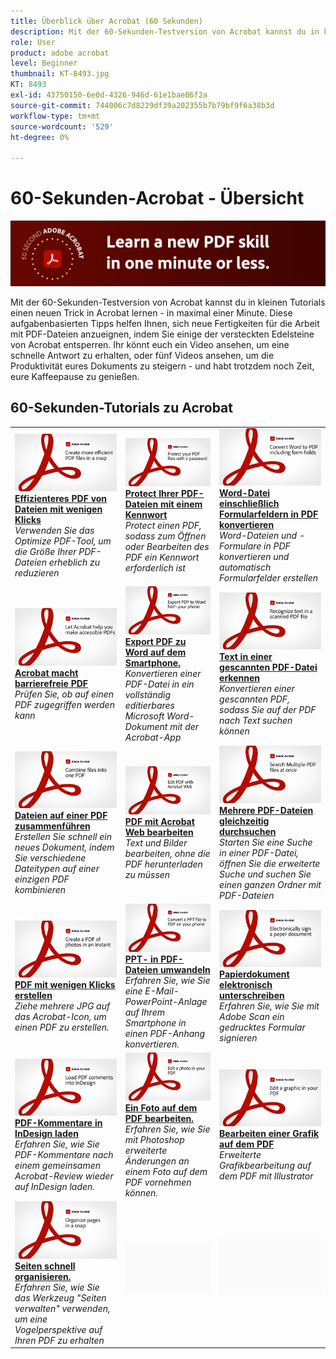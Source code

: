 ```yaml
---
title: Überblick über Acrobat (60 Sekunden)
description: Mit der 60-Sekunden-Testversion von Acrobat kannst du in kleinen Tutorials einen neuen Trick in Acrobat erlernen.
role: User
product: adobe acrobat
level: Beginner
thumbnail: KT-8493.jpg
KT: 8493
exl-id: 43750150-6e0d-4326-946d-61e1bae86f2a
source-git-commit: 744006c7d8229df39a202355b7b79bf9f6a38b3d
workflow-type: tm+mt
source-wordcount: '529'
ht-degree: 0%

---
```


# 60-Sekunden-Acrobat - Übersicht

![60-Sekunden-Acrobat-Bild](../assets/Hero-60sec.png)

Mit der 60-Sekunden-Testversion von Acrobat kannst du in kleinen Tutorials einen neuen Trick in Acrobat lernen - in maximal einer Minute. Diese aufgabenbasierten Tipps helfen Ihnen, sich neue Fertigkeiten für die Arbeit mit PDF-Dateien anzueignen, indem Sie einige der versteckten Edelsteine von Acrobat entsperren. Ihr könnt euch ein Video ansehen, um eine schnelle Antwort zu erhalten, oder fünf Videos ansehen, um die Produktivität eures Dokuments zu steigern - und habt trotzdem noch Zeit, eure Kaffeepause zu genießen.

## 60-Sekunden-Tutorials zu Acrobat

<table style="table-layout:fixed">
<tr>
  <td>
    <a href="optimize.md">
      <img alt="Effizienteres PDF von Dateien mit wenigen Klicks" src="../assets/60sec_Optimize_1280.jpg" />
    </a>
    <div>
    <a href="optimize.md"><strong>Effizienteres PDF von Dateien mit wenigen Klicks</strong></a>
    </div>
    <em>Verwenden Sie das Optimize PDF-Tool, um die Größe Ihrer PDF-Dateien erheblich zu reduzieren</em>
    <br>
  </td>
  <td>
    <a href="protect.md">
      <img alt="Protect Ihrer PDF-Dateien mit einem Kennwort" src="../assets/60sec_Protect_1280.jpg" />
    </a>
    <div>
    <a href="protect.md"><strong>Protect Ihrer PDF-Dateien mit einem Kennwort</strong></a>
    </div>
    <em>Protect einen PDF, sodass zum Öffnen oder Bearbeiten des PDF ein Kennwort erforderlich ist</em>
    <br>
  </td>
  <td>
    <a href="wordform.md">
      <img alt="Word-Datei einschließlich Formularfeldern in PDF konvertieren" src="../assets/60sec_Wordform_1280.jpg" />
    </a>
    <div>
     <a href="wordform.md"><strong>Word-Datei einschließlich Formularfeldern in PDF konvertieren</strong></a>
    </div>
    <em>Word-Dateien und -Formulare in PDF konvertieren und automatisch Formularfelder erstellen</em>
    <br>
  </td>
</tr>
<tr>
  <td>
    <a href="accessible.md">
      <img alt="Acrobat macht barrierefreie PDF" src="../assets/60sec_Accessible_1280.jpg" />
    </a>
    <div>
    <a href="accessible.md"><strong>Acrobat macht barrierefreie PDF</strong></a>
    </div>
    <em>Prüfen Sie, ob auf einen PDF zugegriffen werden kann</em>
    <br>
  </td>
  <td>
    <a href="exportwordphone.md">
      <img alt="Export PDF zu Word auf dem Smartphone." src="../assets/60sec_Exportphone_1280.jpg" />
    </a>
    <div>
    <a href="exportwordphone.md"><strong>Export PDF zu Word auf dem Smartphone.</strong></a>
    </div>
    <em>Konvertieren einer PDF-Datei in ein vollständig editierbares Microsoft Word-Dokument mit der Acrobat-App</em>
    <br>
  </td>
  <td>
    <a href="textrecognition.md">
      <img alt="Text in einer gescannten PDF-Datei erkennen" src="../assets/60sec_Textrecognition_1280.jpg" />
    </a>
    <div>
     <a href="textrecognition.md"><strong>Text in einer gescannten PDF-Datei erkennen</strong></a>
    </div>
    <em>Konvertieren einer gescannten PDF, sodass Sie auf der PDF nach Text suchen können</em>
    <br>
  </td>
</tr>
<tr>
  <td>
    <a href="combine-to-one-pdf.md">
      <img alt="Dateien auf einer PDF zusammenführen" src="../assets/60sec_Combine_1280.jpg" />
    </a>
    <div>
    <a href="combine-to-one-pdf.md"><strong>Dateien auf einer PDF zusammenführen</strong></a>
    </div>
    <em>Erstellen Sie schnell ein neues Dokument, indem Sie verschiedene Dateitypen auf einer einzigen PDF kombinieren</em>
    <br>
  </td>
  <td>
    <a href="edit.md">
      <img alt="PDF mit Acrobat Web bearbeiten" src="../assets/60sec_Edit_1280.jpg" />
    </a>
    <div>
    <a href="edit.md"><strong>PDF mit Acrobat Web bearbeiten</strong></a>
    </div>
    <em>Text und Bilder bearbeiten, ohne die PDF herunterladen zu müssen</em>
    <br>
  </td>
  <td>
    <a href="search.md">
      <img alt="Mehrere PDF-Dateien gleichzeitig durchsuchen" src="../assets/60sec_Search_1280.jpg" />
    </a>
    <div>
     <a href="search.md"><strong>Mehrere PDF-Dateien gleichzeitig durchsuchen</strong></a>
    </div>
    <em>Starten Sie eine Suche in einer PDF-Datei, öffnen Sie die erweiterte Suche und suchen Sie einen ganzen Ordner mit PDF-Dateien</em>
    <br>
  </td>
</tr>
<tr>
  <td>
    <a href="photo.md">
      <img alt="PDF mit wenigen Klicks erstellen" src="../assets/60sec_Photo_1280.jpg" />
    </a>
    <div>
    <a href="photo.md"><strong>PDF mit wenigen Klicks erstellen</strong></a>
    </div>
    <em>Ziehe mehrere JPG auf das Acrobat-Icon, um einen PDF zu erstellen.</em>
    <br>
  </td>
  <td>
    <a href="phone.md">
      <img alt="PPT- in PDF-Dateien umwandeln" src="../assets/60sec_Phone_1280.jpg" />
    </a>
    <div>
    <a href="phone.md"><strong>PPT- in PDF-Dateien umwandeln</strong></a>
    </div>
    <em>Erfahren Sie, wie Sie eine E-Mail-PowerPoint-Anlage auf Ihrem Smartphone in einen PDF-Anhang konvertieren.</em>
    <br>
  </td>  
  <td>
    <a href="sign.md">
      <img alt="Papierdokument elektronisch unterschreiben" src="../assets/60sec_Sign_1280.jpg" />
    </a>
    <div>
    <a href="sign.md"><strong>Papierdokument elektronisch unterschreiben</strong></a>
    </div>
    <em>Erfahren Sie, wie Sie mit Adobe Scan ein gedrucktes Formular signieren</em>
    <br>
  </td>  
</tr>
<tr>
  <td>
    <a href="indesign.md">
      <img alt="PDF-Kommentare in InDesign laden" src="../assets/60sec_InDesign_1280.jpg" />
    </a>
    <div>
    <a href="indesign.md"><strong>PDF-Kommentare in InDesign laden</strong></a>
    </div>
    <em>Erfahren Sie, wie Sie PDF-Kommentare nach einem gemeinsamen Acrobat-Review wieder auf InDesign laden.</em>
    <br>
  </td>
   <td>
    <a href="editphoto.md">
      <img alt="Ein Foto auf dem PDF bearbeiten." src="../assets/60sec_Editphoto_1280.jpg" />
    </a>
    <div>
    <a href="editphoto.md"><strong>Ein Foto auf dem PDF bearbeiten.</strong></a>
    </div>
    <em>Erfahren Sie, wie Sie mit Photoshop erweiterte Änderungen an einem Foto auf dem PDF vornehmen können.</em>
    <br>
  </td>
  <td>
    <a href="editgraphic.md">
      <img alt="Bearbeiten einer Grafik auf dem PDF" src="../assets/60sec_Editgraphic_1280.jpg" />
    </a>
    <div>
    <a href="editgraphic.md"><strong>Bearbeiten einer Grafik auf dem PDF</strong></a>
    </div>
    <em>Erweiterte Grafikbearbeitung auf dem PDF mit Illustrator</em>
    <br>
  </td> 
</tr>
<tr>
  <td>
    <a href="organize.md">
      <img alt="Seiten schnell organisieren." src="../assets/60sec_Organize_1280.jpg" />
    </a>
    <div>
    <a href="organize.md"><strong>Seiten schnell organisieren.</strong></a>
    </div>
    <em>Erfahren Sie, wie Sie das Werkzeug "Seiten verwalten" verwenden, um eine Vogelperspektive auf Ihren PDF zu erhalten</em>
    <br>
  </td>
  <td>
   <img alt="Spacer" src="../assets/Grayspacer.png" />
    <div>
    <br>
  </td>
  <td>
   <img alt="Spacer" src="../assets/Grayspacer.png" />
    <div>
    <br>
  </td>  
</tr>
</table>